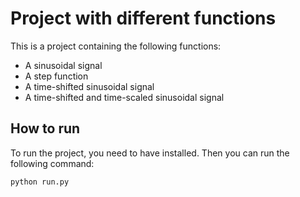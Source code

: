 # Project with different functions

This is a project containing the following functions:
- A sinusoidal signal
- A step function
- A time-shifted sinusoidal signal
- A time-shifted and time-scaled sinusoidal signal

## How to run

To run the project, you need to have installed. Then you can run the following command:

```bash
python run.py
```
